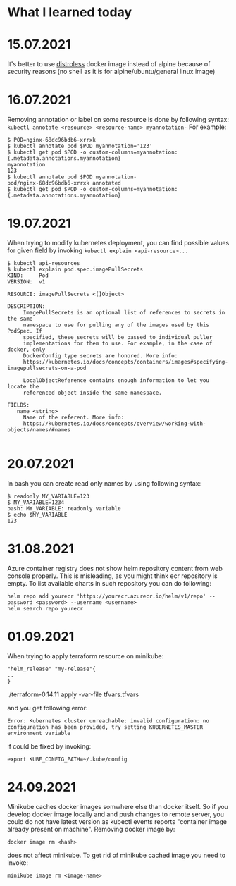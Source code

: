 What I learned today
=======================
# 15.07.2021
It's better to use [distroless](https://github.com/GoogleContainerTools/distroless) docker image instead of alpine because of security reasons (no shell as it is for alpine/ubuntu/general linux image)

# 16.07.2021
Removing annotation or label on some resource is done by following syntax:
```kubectl annotate <resource> <resource-name> myannotation-```
For example:
```
$ POD=nginx-68dc96bdb6-xrrxk
$ kubectl annotate pod $POD myannotation='123'
$ kubectl get pod $POD -o custom-columns=myannotation:{.metadata.annotations.myannotation}
myannotation
123
$ kubectl annotate pod $POD myannotation-
pod/nginx-68dc96bdb6-xrrxk annotated
$ kubectl get pod $POD -o custom-columns=myannotation:{.metadata.annotations.myannotation}
```

# 19.07.2021
When trying to modify kubernetes deployment, you can find possible values for given field by invoking ```kubectl explain <api-resource>...``` 
```
$ kubectl api-resources
$ kubectl explain pod.spec.imagePullSecrets      
KIND:     Pod
VERSION:  v1

RESOURCE: imagePullSecrets <[]Object>

DESCRIPTION:
     ImagePullSecrets is an optional list of references to secrets in the same
     namespace to use for pulling any of the images used by this PodSpec. If
     specified, these secrets will be passed to individual puller
     implementations for them to use. For example, in the case of docker, only
     DockerConfig type secrets are honored. More info:
     https://kubernetes.io/docs/concepts/containers/images#specifying-imagepullsecrets-on-a-pod

     LocalObjectReference contains enough information to let you locate the
     referenced object inside the same namespace.

FIELDS:
   name	<string>
     Name of the referent. More info:
     https://kubernetes.io/docs/concepts/overview/working-with-objects/names/#names


```
# 20.07.2021
In bash you can create read only names by using following syntax:
```
$ readonly MY_VARIABLE=123
$ MY_VARIABLE=1234
bash: MY_VARIABLE: readonly variable
$ echo $MY_VARIABLE
123
```
# 31.08.2021
Azure container registry does not show helm repository content from web console properly. This is misleading, as you might think ecr repository is empty. 
To list available charts in such repository you can do following:
```
helm repo add yourecr 'https://yourecr.azurecr.io/helm/v1/repo' --password <password> --username <username>
helm search repo yourecr
```

# 01.09.2021
When trying to apply terraform resource on minikube: 
```
"helm_release" "my-release"{
..
}
```
./terraform-0.14.11 apply -var-file tfvars.tfvars 

and you get following error:
```
Error: Kubernetes cluster unreachable: invalid configuration: no configuration has been provided, try setting KUBERNETES_MASTER environment variable
```
if could be fixed by invoking:
```
export KUBE_CONFIG_PATH=~/.kube/config
```

# 24.09.2021

Minikube caches docker images somwhere else than docker itself. So if you develop docker image locally and and push changes to remote server, you could do not have latest version as kubectl events reports "container image <image-name> already present on machine". Removing docker image by:
```
docker image rm <hash>
```
does not affect minikube.
To get rid of minikube cached image you need to invoke:
```
minikube image rm <image-name>
```
